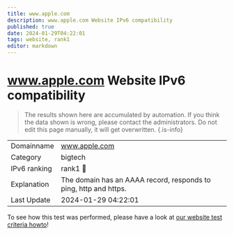 ```yaml
---
title: www.apple.com
description: www.apple.com Website IPv6 compatibility
published: true
date: 2024-01-29T04:22:01
tags: website, rank1
editor: markdown
---
```


# www.apple.com Website IPv6 compatibility

> The results shown here are accumulated by automation. If you think the data shown is wrong, please contact the administrators. 
> Do not edit this page manually, it will get overwritten.
{.is-info}


|   |   |
| - | - |
| Domainname | www.apple.com
| Category | bigtech |
| IPv6 ranking | rank1 :1st_place_medal: |
| Explanation | The domain has an AAAA record, responds to ping, http and https. |
| Last Update | 2024-01-29 04:22:01 |

To see how this test was performed, please have a look at [our website test criteria howto](/howto/testcriteria/website)!

